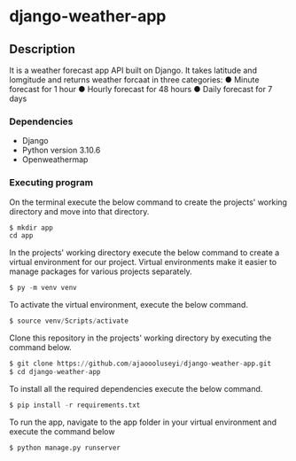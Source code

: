 # django-weather-app


## Description
It is a weather forecast app API built on Django. It takes latitude and lomgitude and returns weather forcaat
in three categories:
● Minute forecast for 1 hour
● Hourly forecast for 48 hours
● Daily forecast for 7 days

### Dependencies

* Django
* Python version 3.10.6
* Openweathermap


### Executing program

On the terminal execute the below command to create the projects' working directory and move into that directory.

 
```python
$ mkdir app
cd app
```

In the projects' working directory execute the below command to create a virtual environment for our project. Virtual environments make it easier to manage packages for various projects separately.

 
```python
$ py -m venv venv
```

To activate the virtual environment, execute the below command.

```python
$ source venv/Scripts/activate
```
Clone this repository in the projects' working directory by executing the command below.

```python
$ git clone https://github.com/ajaoooluseyi/django-weather-app.git
$ cd django-weather-app

```

To install all the required dependencies execute the below command.

```python
$ pip install -r requirements.txt
```

To run the app, navigate to the app folder in your virtual environment and execute the command below
```python
$ python manage.py runserver
```
